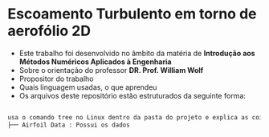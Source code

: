 # Escoamento Turbulento em torno de aerofólio 2D

* Este trabalho foi desenvolvido no âmbito da matéria de **Introdução aos Métodos Numéricos Aplicados à Engenharia**
* Sobre o orientação do professor **DR. Prof. William Wolf** 
* Propositor do trabalho 
* Quais linguagem usadas, o que aprendeu
* Os arquivos deste repositório estão estruturados da seguinte forma: 
```bash

usa o comando tree no Linux dentro da pasta do projeto e explica as coisas, tipo isso
├── Airfoil Data : Possui os dados
```


